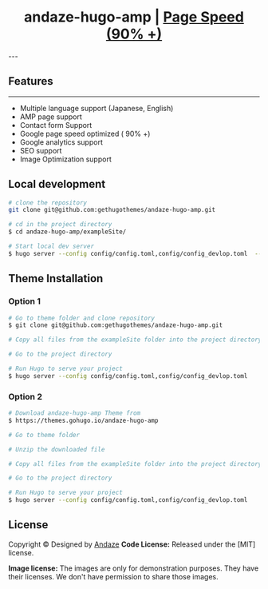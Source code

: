 <h1 align=center>andaze-hugo-amp | <a  target="_blank" href="">Page Speed (90% +)</a></h1>
---

## Features
---
- Multiple language support  (Japanese, English)
- AMP page support
- Contact form Support
- Google page speed optimized ( 90% +)
- Google analytics support
- SEO support
- Image Optimization support

## Local development

```bash
# clone the repository
git clone git@github.com:gethugothemes/andaze-hugo-amp.git

# cd in the project directory
$ cd andaze-hugo-amp/exampleSite/

# Start local dev server
$ hugo server --config config/config.toml,config/config_devlop.toml  --themesDir "../.." 
```

## Theme Installation

### Option 1
```bash
# Go to theme folder and clone repository
$ git clone git@github.com:gethugothemes/andaze-hugo-amp.git

# Copy all files from the exampleSite folder into the project directory.  It overwrites existing files and folders. You can delete the exampleSite folder afterward.

# Go to the project directory

# Run Hugo to serve your project
$ hugo server --config config/config.toml,config/config_devlop.toml
```

### Option 2
```bash
# Download andaze-hugo-amp Theme from
$ https://themes.gohugo.io/andaze-hugo-amp

# Go to theme folder

# Unzip the downloaded file

# Copy all files from the exampleSite folder into the project directory.  It overwrites existing files and folders. You can delete the exampleSite folder afterward.

# Go to the project directory

# Run Hugo to serve your project
$ hugo server --config config/config.toml,config/config_devlop.toml
```

<!-- licence -->
## License
Copyright &copy; Designed by [Andaze](https://www.andaze.com/)
**Code License:** Released under the [MIT] license.

**Image license:** The images are only for demonstration purposes. They have their licenses. We don't have permission to
share those images.